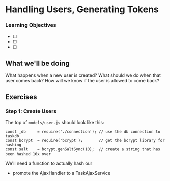 # Handling Users, Generating Tokens

### Learning Objectives
 - [ ] 
 - [ ] 
 - [ ] 

## What we'll be doing

What happens when a new user is created? What should we do when that user comes back? How will we know if the user is allowed to come back?

## Exercises
### Step 1: Create Users

The top of `models/user.js` should look like this:
```
const _db     = require('./connection'); // use the db connection to taskdb
const bcrypt  = require('bcrypt');       // get the bcrypt library for hashing
const salt    = bcrypt.genSaltSync(10);  // create a string that has been hashed 10x over
```

We'll need a function to actually hash our 


 - promote the AjaxHandler to a TaskAjaxService
